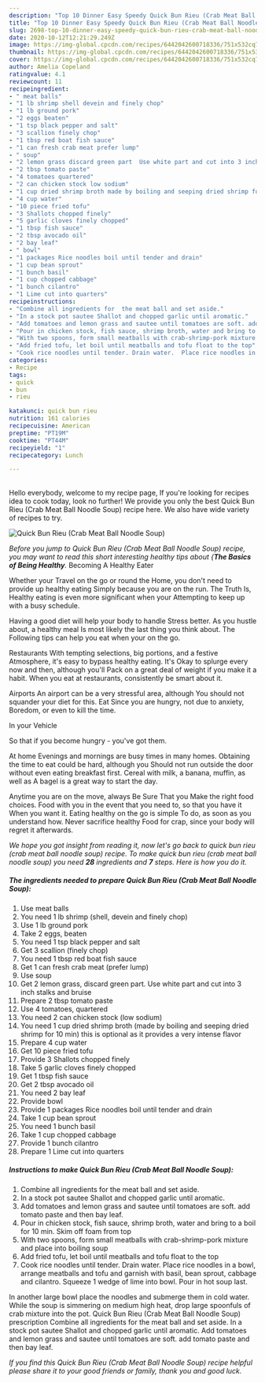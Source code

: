```yaml
---
description: "Top 10 Dinner Easy Speedy Quick Bun Rieu (Crab Meat Ball Noodle Soup)"
title: "Top 10 Dinner Easy Speedy Quick Bun Rieu (Crab Meat Ball Noodle Soup)"
slug: 2698-top-10-dinner-easy-speedy-quick-bun-rieu-crab-meat-ball-noodle-soup
date: 2020-10-12T12:21:29.249Z
image: https://img-global.cpcdn.com/recipes/6442042600718336/751x532cq70/quick-bun-rieu-crab-meat-ball-noodle-soup-recipe-main-photo.jpg
thumbnail: https://img-global.cpcdn.com/recipes/6442042600718336/751x532cq70/quick-bun-rieu-crab-meat-ball-noodle-soup-recipe-main-photo.jpg
cover: https://img-global.cpcdn.com/recipes/6442042600718336/751x532cq70/quick-bun-rieu-crab-meat-ball-noodle-soup-recipe-main-photo.jpg
author: Amelia Copeland
ratingvalue: 4.1
reviewcount: 11
recipeingredient:
- " meat balls"
- "1 lb shrimp shell devein and finely chop"
- "1 lb ground pork"
- "2 eggs beaten"
- "1 tsp black pepper and salt"
- "3 scallion finely chop"
- "1 tbsp red boat fish sauce"
- "1 can fresh crab meat prefer lump"
- " soup"
- "2 lemon grass discard green part  Use white part and cut into 3 inch stalks and bruise"
- "2 tbsp tomato paste"
- "4 tomatoes quartered"
- "2 can chicken stock low sodium"
- "1 cup dried shrimp broth made by boiling and seeping dried shrimp for 10 min this is optional as it provides a very intense flavor"
- "4 cup water"
- "10 piece fried tofu"
- "3 Shallots chopped finely"
- "5 garlic cloves finely chopped"
- "1 tbsp fish sauce"
- "2 tbsp avocado oil"
- "2 bay leaf"
- " bowl"
- "1 packages Rice noodles boil until tender and drain"
- "1 cup bean sprout"
- "1 bunch basil"
- "1 cup chopped cabbage"
- "1 bunch cilantro"
- "1 Lime cut into quarters"
recipeinstructions:
- "Combine all ingredients for  the meat ball and set aside."
- "In a stock pot sautee Shallot and chopped garlic until aromatic."
- "Add tomatoes and lemon grass and sautee until tomatoes are soft. add tomato paste and then bay leaf."
- "Pour in chicken stock, fish sauce, shrimp broth, water and bring to a boil for 10 min. Skim off foam from top"
- "With two spoons, form small meatballs with crab-shrimp-pork mixture and place into boiling soup"
- "Add fried tofu, let boil until meatballs and tofu float to the top"
- "Cook rice noodles until tender. Drain water.  Place rice noodles in a bowl, arrange meatballs and tofu and garnish with basil, bean sprout, cabbage and cilantro. Squeeze 1 wedge of lime into bowl.  Pour in hot soup last."
categories:
- Recipe
tags:
- quick
- bun
- rieu

katakunci: quick bun rieu 
nutrition: 161 calories
recipecuisine: American
preptime: "PT19M"
cooktime: "PT44M"
recipeyield: "1"
recipecategory: Lunch

---
```

<br>
Hello everybody, welcome to my recipe page, If you're looking for recipes idea to cook today, look no further! We provide you only the best Quick Bun Rieu (Crab Meat Ball Noodle Soup) recipe here. We also have wide variety of recipes to try.
<br>


![Quick Bun Rieu (Crab Meat Ball Noodle Soup)](https://img-global.cpcdn.com/recipes/6442042600718336/751x532cq70/quick-bun-rieu-crab-meat-ball-noodle-soup-recipe-main-photo.jpg)

<i>Before you jump to Quick Bun Rieu (Crab Meat Ball Noodle Soup) recipe, you may want to read this short interesting healthy tips about {<strong>The Basics of Being Healthy</strong>.</i>
Becoming A Healthy Eater

Whether your Travel on the go or round the
Home, you don't need to provide up healthy eating
Simply because you are on the run. The Truth Is,
Healthy eating is even more significant when your
Attempting to keep up with a busy schedule.

Having a good diet will help your body to handle
Stress better. As you hustle about, a healthy meal
Is most likely the last thing you think about. The
Following tips can help you eat when your on the go.

Restaurants
With tempting selections, big portions, and a festive
Atmosphere, it's easy to bypass healthy eating. It's
Okay to splurge every now and then, although you'll
Pack on a great deal of weight if you make it a habit.
When you eat at restaurants, consistently be smart
about it.

Airports
An airport can be a very stressful area, although
You should not squander your diet for this. Eat
Since you are hungry, not due to anxiety,
Boredom, or even to kill the time.

In your Vehicle 

So that if you become hungry - you've got them.

At home
Evenings and mornings are busy times in many homes.
Obtaining the time to eat could be hard, although you
Should not run outside the door without even eating breakfast
first. Cereal with milk, a banana, muffin, as well as 
A bagel is a great way to start the day.

Anytime you are on the move, always Be Sure That you
Make the right food choices. 
Food with you in the event that you need to, so that you have it
When you want it. Eating healthy on the go is simple 
To do, as soon as you understand how. Never sacrifice healthy
Food for crap, since your body will regret it afterwards.


<i>We hope you got insight from reading it, now let's go back to quick bun rieu (crab meat ball noodle soup) recipe. To make quick bun rieu (crab meat ball noodle soup) you need <strong>28</strong> ingredients and <strong>7</strong> steps. Here is how you do it.
</i>

##### The ingredients needed to prepare Quick Bun Rieu (Crab Meat Ball Noodle Soup):

1. Use  meat balls
1. You need 1 lb shrimp (shell, devein and finely chop)
1. Use 1 lb ground pork
1. Take 2 eggs, beaten
1. You need 1 tsp black pepper and salt
1. Get 3 scallion (finely chop)
1. You need 1 tbsp red boat fish sauce
1. Get 1 can fresh crab meat (prefer lump)
1. Use  soup
1. Get 2 lemon grass, discard green part.  Use white part and cut into 3 inch stalks and bruise
1. Prepare 2 tbsp tomato paste
1. Use 4 tomatoes, quartered
1. You need 2 can chicken stock (low sodium)
1. You need 1 cup dried shrimp broth (made by boiling and seeping dried shrimp for 10 min) this is optional as it provides a very intense flavor
1. Prepare 4 cup water
1. Get 10 piece fried tofu
1. Provide 3 Shallots chopped finely
1. Take 5 garlic cloves finely chopped
1. Get 1 tbsp fish sauce
1. Get 2 tbsp avocado oil
1. You need 2 bay leaf
1. Provide  bowl
1. Provide 1 packages Rice noodles boil until tender and drain
1. Take 1 cup bean sprout
1. You need 1 bunch basil
1. Take 1 cup chopped cabbage
1. Provide 1 bunch cilantro
1. Prepare 1 Lime cut into quarters


##### Instructions to make Quick Bun Rieu (Crab Meat Ball Noodle Soup):

1. Combine all ingredients for  the meat ball and set aside.
1. In a stock pot sautee Shallot and chopped garlic until aromatic.
1. Add tomatoes and lemon grass and sautee until tomatoes are soft. add tomato paste and then bay leaf.
1. Pour in chicken stock, fish sauce, shrimp broth, water and bring to a boil for 10 min. Skim off foam from top
1. With two spoons, form small meatballs with crab-shrimp-pork mixture and place into boiling soup
1. Add fried tofu, let boil until meatballs and tofu float to the top
1. Cook rice noodles until tender. Drain water.  Place rice noodles in a bowl, arrange meatballs and tofu and garnish with basil, bean sprout, cabbage and cilantro. Squeeze 1 wedge of lime into bowl.  Pour in hot soup last.


In another large bowl place the noodles and submerge them in cold water. While the soup is simmering on medium high heat, drop large spoonfuls of crab mixture into the pot. Quick Bun Rieu (Crab Meat Ball Noodle Soup) prescription Combine all ingredients for the meat ball and set aside. In a stock pot sautee Shallot and chopped garlic until aromatic. Add tomatoes and lemon grass and sautee until tomatoes are soft. add tomato paste and then bay leaf. 

<i>If you find this Quick Bun Rieu (Crab Meat Ball Noodle Soup) recipe helpful please share it to your good friends or family, thank you and good luck.</i>

